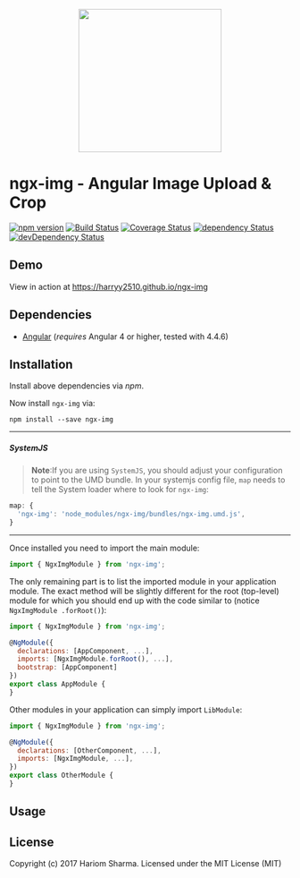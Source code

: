<p align="center">
  <img height="256px" width="256px" style="text-align: center;" src="https://cdn.rawgit.com/harryy2510/ngx-img/master/demo/src/assets/logo.svg">
</p>

# ngx-img - Angular Image Upload &amp; Crop

[![npm version](https://badge.fury.io/js/ngx-img.svg)](https://badge.fury.io/js/ngx-img)
[![Build Status](https://travis-ci.org/harryy2510/ngx-img.svg?branch=master)](https://travis-ci.org/harryy2510/ngx-img)
[![Coverage Status](https://coveralls.io/repos/github/harryy2510/ngx-img/badge.svg?branch=master)](https://coveralls.io/github/harryy2510/ngx-img?branch=master)
[![dependency Status](https://david-dm.org/harryy2510/ngx-img/status.svg)](https://david-dm.org/harryy2510/ngx-img)
[![devDependency Status](https://david-dm.org/harryy2510/ngx-img/dev-status.svg?branch=master)](https://david-dm.org/harryy2510/ngx-img#info=devDependencies)

## Demo

View in action at https://harryy2510.github.io/ngx-img

## Dependencies
* [Angular](https://angular.io) (*requires* Angular 4 or higher, tested with 4.4.6)

## Installation
Install above dependencies via *npm*. 

Now install `ngx-img` via:
```shell
npm install --save ngx-img
```

---
##### SystemJS
>**Note**:If you are using `SystemJS`, you should adjust your configuration to point to the UMD bundle.
In your systemjs config file, `map` needs to tell the System loader where to look for `ngx-img`:
```js
map: {
  'ngx-img': 'node_modules/ngx-img/bundles/ngx-img.umd.js',
}
```
---

Once installed you need to import the main module:
```js
import { NgxImgModule } from 'ngx-img';
```
The only remaining part is to list the imported module in your application module. The exact method will be slightly
different for the root (top-level) module for which you should end up with the code similar to (notice ` NgxImgModule .forRoot()`):
```js
import { NgxImgModule } from 'ngx-img';

@NgModule({
  declarations: [AppComponent, ...],
  imports: [NgxImgModule.forRoot(), ...],  
  bootstrap: [AppComponent]
})
export class AppModule {
}
```

Other modules in your application can simply import ` LibModule `:

```js
import { NgxImgModule } from 'ngx-img';

@NgModule({
  declarations: [OtherComponent, ...],
  imports: [NgxImgModule, ...], 
})
export class OtherModule {
}
```

## Usage



## License

Copyright (c) 2017 Hariom Sharma. Licensed under the MIT License (MIT)

